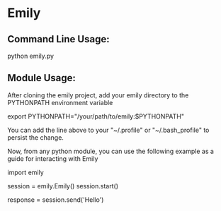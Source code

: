 # Emily

## Command Line Usage:

python emily.py


## Module Usage:
After cloning the emily project, add your emily directory to the PYTHONPATH environment variable

export PYTHONPATH="/your/path/to/emily:$PYTHONPATH"

You can add the line above to your "~/.profile" or "~/.bash_profile" to persist the change.


Now, from any python module, you can use the following example as a guide for interacting with Emily

import emily

session = emily.Emily()
session.start()

response = session.send('Hello')